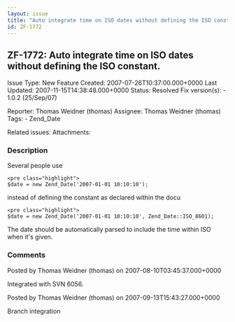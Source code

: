 ```yaml
---
layout: issue
title: "Auto integrate time on ISO dates without defining the ISO constant."
id: ZF-1772
---
```


ZF-1772: Auto integrate time on ISO dates without defining the ISO constant.
----------------------------------------------------------------------------

 Issue Type: New Feature Created: 2007-07-26T10:37:00.000+0000 Last Updated: 2007-11-15T14:38:48.000+0000 Status: Resolved Fix version(s): - 1.0.2 (25/Sep/07)
 
 Reporter:  Thomas Weidner (thomas)  Assignee:  Thomas Weidner (thomas)  Tags: - Zend\_Date
 
 Related issues: 
 Attachments: 
### Description

Several people use

 
    <pre class="highlight">
    $date = new Zend_Date('2007-01-01 10:10:10');


instead of defining the constant as declared within the docu

 
    <pre class="highlight">
    $date = new Zend_Date('2007-01-01 10:10:10', Zend_Date::ISO_8601);


The date should be automatically parsed to include the time within ISO when it's given.

 

 

### Comments

Posted by Thomas Weidner (thomas) on 2007-08-10T03:45:37.000+0000

Integrated with SVN 6056.

 

 

Posted by Thomas Weidner (thomas) on 2007-09-13T15:43:27.000+0000

Branch integration

 

 